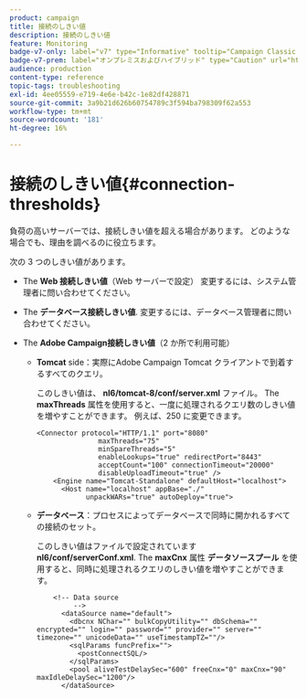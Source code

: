 ```yaml
---
product: campaign
title: 接続のしきい値
description: 接続のしきい値
feature: Monitoring
badge-v7-only: label="v7" type="Informative" tooltip="Campaign Classic v7 にのみ適用されます"
badge-v7-prem: label="オンプレミスおよびハイブリッド" type="Caution" url="https://experienceleague.adobe.com/docs/campaign-classic/using/installing-campaign-classic/architecture-and-hosting-models/hosting-models-lp/hosting-models.html?lang=ja" tooltip="オンプレミスデプロイメントとハイブリッドデプロイメントにのみ適用されます"
audience: production
content-type: reference
topic-tags: troubleshooting
exl-id: 4ee05559-e719-4e6e-b42c-1e82df428871
source-git-commit: 3a9b21d626b60754789c3f594ba798309f62a553
workflow-type: tm+mt
source-wordcount: '181'
ht-degree: 16%

---
```


# 接続のしきい値{#connection-thresholds}



負荷の高いサーバーでは、接続しきい値を超える場合があります。 どのような場合でも、理由を調べるのに役立ちます。

次の 3 つのしきい値があります。

* The **Web 接続しきい値**（Web サーバーで設定） 変更するには、システム管理者に問い合わせてください。

* The **データベース接続しきい値**. 変更するには、データベース管理者に問い合わせてください。

* The **Adobe Campaign接続しきい値**（2 か所で利用可能）

   * **Tomcat** side：実際にAdobe Campaign Tomcat クライアントで到着するすべてのクエリ。

     このしきい値は、 **nl6/tomcat-8/conf/server.xml** ファイル。 The **maxThreads** 属性を使用すると、一度に処理されるクエリ数のしきい値を増やすことができます。 例えば、250 に変更できます。

     ```
     <Connector protocol="HTTP/1.1" port="8080"
                    maxThreads="75"
                    minSpareThreads="5"
                    enableLookups="true" redirectPort="8443"
                    acceptCount="100" connectionTimeout="20000"
                    disableUploadTimeout="true" />
         <Engine name="Tomcat-Standalone" defaultHost="localhost">
           <Host name="localhost" appBase="./"
                 unpackWARs="true" autoDeploy="true">
     ```

   * **データベース**：プロセスによってデータベースで同時に開かれるすべての接続のセット。

     このしきい値はファイルで設定されています **nl6/conf/serverConf.xml**. The **maxCnx** 属性 **データソースプール** を使用すると、同時に処理されるクエリのしきい値を増やすことができます。

     ```
         <!-- Data source
              -->
           <dataSource name="default">
             <dbcnx NChar="" bulkCopyUtility="" dbSchema="" encrypted="" login="" password="" provider="" server="" timezone="" unicodeData="" useTimestampTZ=""/>
             <sqlParams funcPrefix="">
               <postConnectSQL/>
             </sqlParams>
             <pool aliveTestDelaySec="600" freeCnx="0" maxCnx="90" maxIdleDelaySec="1200"/>
           </dataSource>
     ```
